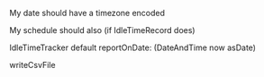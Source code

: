 My date should have a timezone encoded

My schedule should also (if IdleTimeRecord does)

IdleTimeTracker default 
	reportOnDate: (DateAndTime now asDate)
	
writeCsvFile